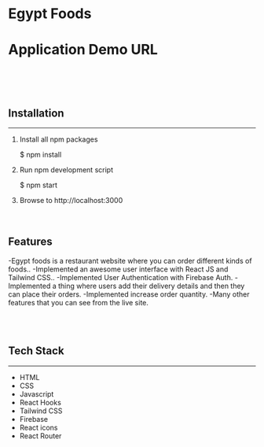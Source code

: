# Egypt Foods



# Application Demo URL

<br/><br/><br/>

## Installation
---


1. Install all npm packages
 
    $ npm install
   

2. Run npm development script

    $ npm start
 

4. Browse to http://localhost:3000
<br/><br/><br/>

## Features

-Egypt foods  is a restaurant website where you can order different kinds of foods..
-Implemented an awesome user interface with React JS and Tailwind CSS..
-Implemented User Authentication with Firebase Auth.
-Implemented a thing where users add their delivery details and then they can place their orders.
-Implemented increase order quantity.
-Many other features that you can see from the live site.

<br/><br/>

## Tech Stack
---
- HTML
- CSS
- Javascript
- React Hooks
- Tailwind CSS
- Firebase
- React icons
- React Router
<br/><br/><br/>

